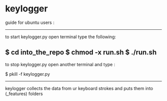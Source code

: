# keylogger

guide for ubuntu users :
*********************
to start keylogger.py open terminal type the following:

$ cd into_the_repo
$ chmod -x run.sh
$ ./run.sh
-----------------------

to stop keylogger.py open another terminal and type :

$ pkill -f keylogger.py
*********************

keylogger collects the data from ur keyboard strokes and puts them into (_features) folders
